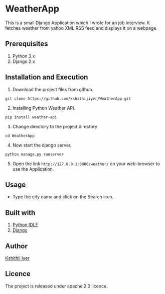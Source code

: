 # WeatherApp
This is a small Django Application which I wrote for an job interview. It fetches weather from yahoo XML RSS feed and displays it on a webpage.

## Prerequisites
1. Python 3.x
2. Django 2.x

## Installation and Execution
1. Download the project files from github.
```
git clone https://github.com/kshithijiyer/WeatherApp.git
```
2. Installing Python Weather API.
```
pip install weather-api
```
3. Change directory to the project directory 
```
cd WeatherApp
```
4. Now start the django server.
```
python manage.py runserver
```
5. Open the link ```http://127.0.0.1:8000/weather/``` on your web-browser to use the Application.

## Usage
* Type the city name and click on the Search icon.

## Built with 
1. [Python IDLE](https://www.python.org/downloads/)
2. [Django](https://www.djangoproject.com/download/)

## Author
[Kshithij Iyer](https://www.linkedin.com/in/kshithij-iyer/)

## Licence 
The project is released under apache 2.0 licence.
